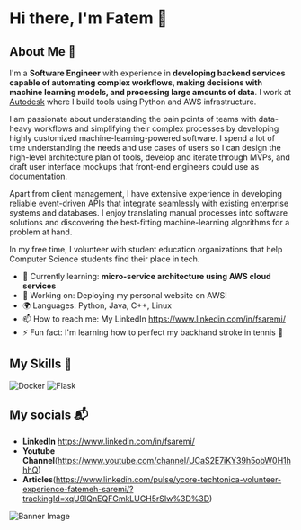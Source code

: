 # Hi there, I'm Fatem 👋

## About Me 🚀

I'm a **Software Engineer** with experience in **developing backend services capable of automating complex workflows, making decisions with machine learning models, and processing large amounts of data**. I work at [Autodesk](https://www.autodesk.com/) where I build tools using Python and AWS infrastructure. 

I am passionate about understanding the pain points of teams with data-heavy workflows and simplifying their complex processes by developing highly customized machine-learning-powered software. I spend a lot of time understanding the needs and use cases of users so I can design the high-level architecture plan of tools, develop and iterate through MVPs, and draft user interface mockups that front-end engineers could use as documentation.

Apart from client management, I have extensive experience in developing reliable event-driven APIs that integrate seamlessly with existing enterprise systems and databases. I enjoy translating manual processes into software solutions and discovering the best-fitting machine-learning algorithms for a problem at hand.  

In my free time, I volunteer with student education organizations that help Computer Science students find their place in tech. 

- 🌱 Currently learning: **micro-service architecture using AWS cloud services**
- 🔭 Working on: Deploying my personal website on AWS!
- 🌍 Languages: Python, Java, C++, Linux
- 📫 How to reach me: My LinkedIn https://www.linkedin.com/in/fsaremi/
- ⚡ Fun fact: I'm learning how to perfect my backhand stroke in tennis 🎾 

## My Skills 🧠

![Docker](https://img.shields.io/badge/Docker-2CA5E0?style=for-the-badge&logo=docker&logoColor=white)
![Flask](https://img.shields.io/badge/Flask-000000?style=for-the-badge&logo=flask&logoColor=white)

<!--- ## Featured Projects 💻

### [Project 1 Title](project_1_link)

![Project 1 Screenshot](project_1_screenshot_url)

**[Project 1 Title]** is a **[brief project description]** built with **[technologies used]**. This project demonstrates my ability to **[skills demonstrated by the project]**. You can  check out the repository [here](project_1_repository_link).
-->

## My socials 📬
- **LinkedIn** https://www.linkedin.com/in/fsaremi/
- **Youtube Channel**(https://www.youtube.com/channel/UCaS2E7iKY39h5obW0H1hhhQ)
- **Articles**(https://www.linkedin.com/pulse/ycore-techtonica-volunteer-experience-fatemeh-saremi/?trackingId=xqU9IQnEQFGmkLUGH5rSIw%3D%3D)
    
![Banner Image](https://leverageedublog.s3.ap-south-1.amazonaws.com/blog/wp-content/uploads/2020/06/22210327/BE-Computer-Science-1600x1001.png)

